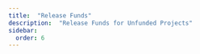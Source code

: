 ```yaml
---
title:  "Release Funds"
description:  "Release Funds for Unfunded Projects"
sidebar:
  order: 6
---
```

